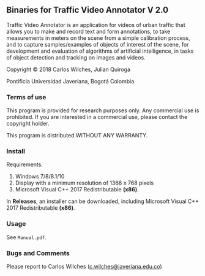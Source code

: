 ## Binaries for Traffic Video Annotator V 2.0

Traffic Video Annotator is an application for videos of urban traffic that allows you to make and record text and form annotations, to take measurements in meters on the scene from a simple calibration process, and to capture samples/examples of objects of interest of the scene, for development and evaluation of algorithms of artificial intelligence, in tasks of object detection and tracking on images and videos.

Copyright ©️ 2018 Carlos Wilches, Julian Quiroga
 
Pontificia Universidad Javeriana, Bogotá Colombia

### Terms of use

This program is provided for research purposes only. Any commercial use is prohibited. If you are interested in a commercial use, please  contact the copyright holder. 
 
This program is distributed WITHOUT ANY WARRANTY.

### Install

Requirements:
1. Windows 7/8/8.1/10
2. Display with a minimum resolution of 1366 x 768 pixels
3. Microsoft Visual C++ 2017 Redistributable **(x86)**.

In **Releases**, an installer can be downloaded, including Microsoft Visual C++ 2017 Redistributable **(x86)**.

### Usage

See `Manual.pdf`.

### Bugs and Comments

Please report to Carlos Wilches (c.wilches@javeriana.edu.co)
